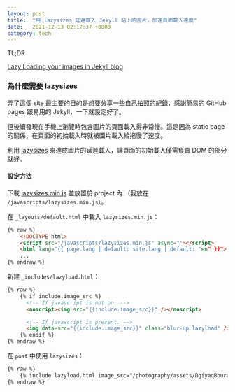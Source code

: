 ```yaml
---
layout: post
title:  "用 lazysizes 延遲載入 Jekyll 站上的圖片，加速頁面載入速度"
date:   2021-12-13 02:17:37 +0800 
category: tech
---
```


TL;DR

[Lazy Loading your images in Jekyll blog](https://ranvir.xyz/blog/lazy-loading-your-images-in-jekyll-blog-improving-page-speed/)

### 為什麼需要 lazysizes

弄了這個 site 最主要的目的是想要分享一些[自己拍照的紀錄](/photography)，感謝簡易的 GitHub pages 跟易用的 Jekyll，一下就設定好了。

但後續發現在手機上瀏覽時包含圖片的頁面載入得非常慢。這是因為 static page 的關係，在頁面的初始載入時就被圖片載入給拖慢了速度。

利用 [lazysizes](https://github.com/aFarkas/lazysizes) 來達成圖片的延遲載入，讓頁面的初始載入僅需負責 DOM 的部分就好。


#### 設定方法

下載 [lazysizes.min.js](https://afarkas.github.io/lazysizes/lazysizes.min.js) 並放置於 project 內 （我放在 `/javascripts/lazysizes.min.js`）。

在 `_layouts/default.html` 中載入 `lazysizes.min.js`：

```html
{% raw %}
    <!DOCTYPE html>
    <script src="/javascripts/lazysizes.min.js" async=""></script>
    <html lang="{{ page.lang | default: site.lang | default: "en" }}">
    ...
{% endraw %}
```

新建 `_includes/lazyload.html`：

```html
{% raw %}
    {% if include.image_src %}
      <!-- If javascript is not on. -->
      <noscript><img src="{{include.image_src}}" /></noscript>

      <!-- If javascript is present. -->
      <img data-src="{{include.image_src}}" class="blur-up lazyload" />
    {% endif %}
{% endraw %}
```

在 `post` 中使用 `lazysizes`：

```markdown
{% raw %}
    {% include lazyload.html image_src="/photography/assets/DgiyaqBburaw/DgiyaqBburaw_1.jpg" %}
{% endraw %}
```
